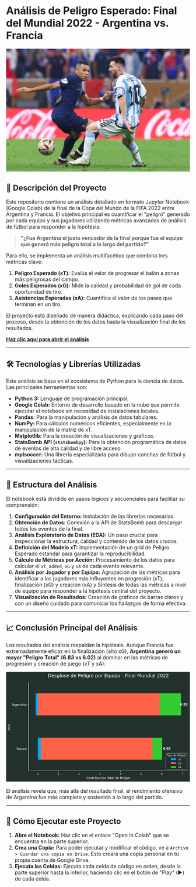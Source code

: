 # Análisis de Peligro Esperado: Final del Mundial 2022 - Argentina vs. Francia
![Portada](Imagenes/18-december-2022-qatar-lusail-soccer-world-cup-AOYMO3YVUVBB5HWGU2ZTWTXURM.jpg)

## 🚀 Descripción del Proyecto

Este repositorio contiene un análisis detallado en formato Jupyter Notebook (Google Colab) de la final de la Copa del Mundo de la FIFA 2022 entre Argentina y Francia. El objetivo principal es cuantificar el "peligro" generado por cada equipo y sus jugadores utilizando métricas avanzadas de análisis de fútbol para responder a la hipótesis:

> **"¿Fue Argentina el justo vencedor de la final porque fue el equipo que generó más peligro total a lo largo del partido?"**

Para ello, se implementa un análisis multifacético que combina tres métricas clave:

1.  **Peligro Esperado (xT):** Evalúa el valor de progresar el balón a zonas más peligrosas del campo.
2.  **Goles Esperados (xG):** Mide la calidad y probabilidad de gol de cada oportunidad de tiro.
3.  **Asistencias Esperadas (xA):** Cuantifica el valor de los pases que terminan en un tiro.

El proyecto está diseñado de manera didáctica, explicando cada paso del proceso, desde la obtención de los datos hasta la visualización final de los resultados.

**[Haz clic aquí para abrir el análisis](Proyecto_DSII_PreEntrega_JuanCruzAlbornoz.ipynb)**

---

## 🛠️ Tecnologías y Librerías Utilizadas

Este análisis se basa en el ecosistema de Python para la ciencia de datos. Las principales herramientas son:

-   **Python 3:** Lenguaje de programación principal.
-   **Google Colab:** Entorno de desarrollo basado en la nube que permite ejecutar el notebook sin necesidad de instalaciones locales.
-   **Pandas:** Para la manipulación y análisis de datos tabulares.
-   **NumPy:** Para cálculos numéricos eficientes, especialmente en la manipulación de la matriz de xT.
-   **Matplotlib:** Para la creación de visualizaciones y gráficos.
-   **StatsBomb API (`statsbombpy`):** Para la obtención programática de datos de eventos de alta calidad y de libre acceso.
-   **mplsoccer:** Una librería especializada para dibujar canchas de fútbol y visualizaciones tácticas.

---

## 📂 Estructura del Análisis

El notebook está dividido en pasos lógicos y secuenciales para facilitar su comprensión:

1.  **Configuración del Entorno:** Instalación de las librerías necesarias.
2.  **Obtención de Datos:** Conexión a la API de StatsBomb para descargar todos los eventos de la final.
3.  **Análisis Exploratorio de Datos (EDA):** Un paso crucial para inspeccionar la estructura, calidad y contenido de los datos crudos.
4.  **Definición del Modelo xT:** Implementación de un grid de Peligro Esperado estándar para garantizar la reproducibilidad.
5.  **Cálculo de Métricas por Acción:** Procesamiento de los datos para calcular el `xt_added`, `xG` y `xA` de cada evento relevante.
6.  **Análisis por Jugador y por Equipo:** Agrupación de las métricas para identificar a los jugadores más influyentes en progresión (xT), finalización (xG) y creación (xA) y Síntesis de todas las métricas a nivel de equipo para responder a la hipótesis central del proyecto.
7.  **Visualización de Resultados:** Creación de gráficos de barras claros y con un diseño cuidado para comunicar los hallazgos de forma efectiva.

---

## 📈 Conclusión Principal del Análisis

Los resultados del análisis respaldan la hipótesis. Aunque Francia fue extremadamente eficaz en la finalización (alto xG), **Argentina generó un mayor "Peligro Total" (6.83 vs 6.02)** al dominar en las métricas de progresión y creación de juego (xT y xA).

![Gráfico de Peligro por Equipo](Imagenes/Peligro_por_equipo.png)

El análisis revela que, más allá del resultado final, el rendimiento ofensivo de Argentina fue más completo y sostenido a lo largo del partido.

---

## 📖 Cómo Ejecutar este Proyecto

1.  **Abre el Notebook:** Haz clic en el enlace "Open In Colab" que se encuentra en la parte superior.
2.  **Crea una Copia:** Para poder ejecutar y modificar el código, ve a `Archivo > Guardar una copia en Drive`. Esto creará una copia personal en tu propia cuenta de Google Drive.
3.  **Ejecuta las Celdas:** Ejecuta cada celda de código en orden, desde la parte superior hasta la inferior, haciendo clic en el botón de "Play" (▶️) de cada celda.
